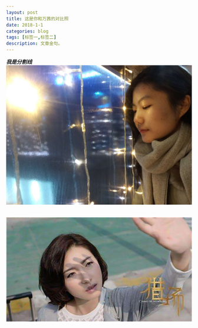 ```yaml
---
layout: post
title: 这是你和万茜的对比照
date: 2018-1-1
categories: blog
tags: [标签一,标签二]
description: 文章金句。
---
```



***我是分割线***
![you](../img/you.jpg)  

![her](img/her.jpg)















